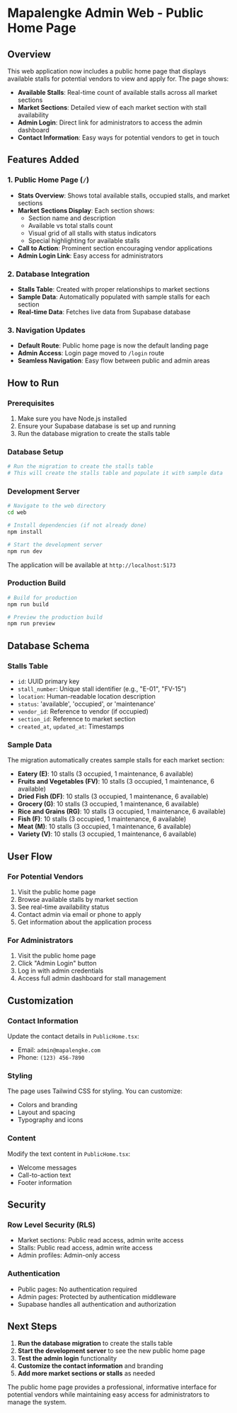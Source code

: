 # Mapalengke Admin Web - Public Home Page

## Overview
This web application now includes a public home page that displays available stalls for potential vendors to view and apply for. The page shows:

- **Available Stalls**: Real-time count of available stalls across all market sections
- **Market Sections**: Detailed view of each market section with stall availability
- **Admin Login**: Direct link for administrators to access the admin dashboard
- **Contact Information**: Easy ways for potential vendors to get in touch

## Features Added

### 1. Public Home Page (`/`)
- **Stats Overview**: Shows total available stalls, occupied stalls, and market sections
- **Market Sections Display**: Each section shows:
  - Section name and description
  - Available vs total stalls count
  - Visual grid of all stalls with status indicators
  - Special highlighting for available stalls
- **Call to Action**: Prominent section encouraging vendor applications
- **Admin Login Link**: Easy access for administrators

### 2. Database Integration
- **Stalls Table**: Created with proper relationships to market sections
- **Sample Data**: Automatically populated with sample stalls for each section
- **Real-time Data**: Fetches live data from Supabase database

### 3. Navigation Updates
- **Default Route**: Public home page is now the default landing page
- **Admin Access**: Login page moved to `/login` route
- **Seamless Navigation**: Easy flow between public and admin areas

## How to Run

### Prerequisites
1. Make sure you have Node.js installed
2. Ensure your Supabase database is set up and running
3. Run the database migration to create the stalls table

### Database Setup
```bash
# Run the migration to create the stalls table
# This will create the stalls table and populate it with sample data
```

### Development Server
```bash
# Navigate to the web directory
cd web

# Install dependencies (if not already done)
npm install

# Start the development server
npm run dev
```

The application will be available at `http://localhost:5173`

### Production Build
```bash
# Build for production
npm run build

# Preview the production build
npm run preview
```

## Database Schema

### Stalls Table
- `id`: UUID primary key
- `stall_number`: Unique stall identifier (e.g., "E-01", "FV-15")
- `location`: Human-readable location description
- `status`: 'available', 'occupied', or 'maintenance'
- `vendor_id`: Reference to vendor (if occupied)
- `section_id`: Reference to market section
- `created_at`, `updated_at`: Timestamps

### Sample Data
The migration automatically creates sample stalls for each market section:
- **Eatery (E)**: 10 stalls (3 occupied, 1 maintenance, 6 available)
- **Fruits and Vegetables (FV)**: 10 stalls (3 occupied, 1 maintenance, 6 available)
- **Dried Fish (DF)**: 10 stalls (3 occupied, 1 maintenance, 6 available)
- **Grocery (G)**: 10 stalls (3 occupied, 1 maintenance, 6 available)
- **Rice and Grains (RG)**: 10 stalls (3 occupied, 1 maintenance, 6 available)
- **Fish (F)**: 10 stalls (3 occupied, 1 maintenance, 6 available)
- **Meat (M)**: 10 stalls (3 occupied, 1 maintenance, 6 available)
- **Variety (V)**: 10 stalls (3 occupied, 1 maintenance, 6 available)

## User Flow

### For Potential Vendors
1. Visit the public home page
2. Browse available stalls by market section
3. See real-time availability status
4. Contact admin via email or phone to apply
5. Get information about the application process

### For Administrators
1. Visit the public home page
2. Click "Admin Login" button
3. Log in with admin credentials
4. Access full admin dashboard for stall management

## Customization

### Contact Information
Update the contact details in `PublicHome.tsx`:
- Email: `admin@mapalengke.com`
- Phone: `(123) 456-7890`

### Styling
The page uses Tailwind CSS for styling. You can customize:
- Colors and branding
- Layout and spacing
- Typography and icons

### Content
Modify the text content in `PublicHome.tsx`:
- Welcome messages
- Call-to-action text
- Footer information

## Security

### Row Level Security (RLS)
- Market sections: Public read access, admin write access
- Stalls: Public read access, admin write access
- Admin profiles: Admin-only access

### Authentication
- Public pages: No authentication required
- Admin pages: Protected by authentication middleware
- Supabase handles all authentication and authorization

## Next Steps

1. **Run the database migration** to create the stalls table
2. **Start the development server** to see the new public home page
3. **Test the admin login** functionality
4. **Customize the contact information** and branding
5. **Add more market sections or stalls** as needed

The public home page provides a professional, informative interface for potential vendors while maintaining easy access for administrators to manage the system.



